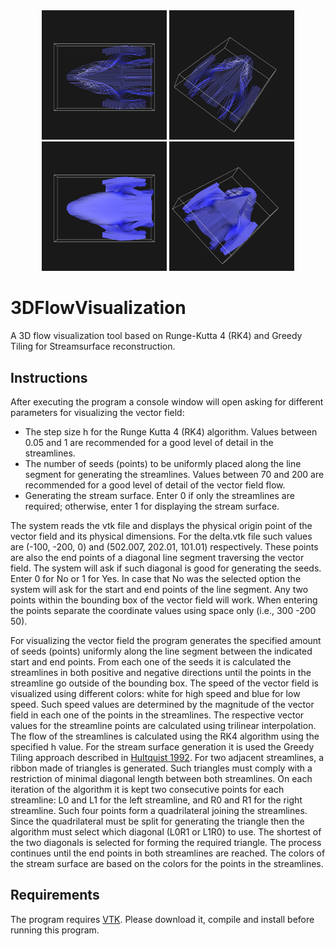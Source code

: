 <div style="text-align:center;">
  <img src="https://github.com/andresbejarano/3DFlowVisualization/blob/master/images/img1.jpg" width="200" />
  <img src="https://github.com/andresbejarano/3DFlowVisualization/blob/master/images/img2.jpg" width="200" />
  <img src="https://github.com/andresbejarano/3DFlowVisualization/blob/master/images/img3.jpg" width="200" />
  <img src="https://github.com/andresbejarano/3DFlowVisualization/blob/master/images/img4.jpg" width="200" />
</div>

# 3DFlowVisualization
A 3D flow visualization tool based on Runge-Kutta 4 (RK4) and Greedy Tiling for Streamsurface reconstruction.


## Instructions
After executing the program a console window will open asking for different parameters for visualizing the vector field:
* The step size h for the Runge Kutta 4 (RK4) algorithm. Values between 0.05 and 1 are recommended for a good level of detail in the streamlines.
* The number of seeds (points) to be uniformly placed along the line segment for generating the streamlines. Values between 70 and 200 are recommended for a good level of detail of the vector field flow.
* Generating the stream surface. Enter 0 if only the streamlines are required; otherwise, enter 1 for displaying the stream surface.

The system reads the vtk file and displays the physical origin point of the vector field and its physical dimensions. For the delta.vtk file such values are (-100, -200, 0) and (502.007, 202.01, 101.01) respectively. These points are also the end points of a diagonal line segment traversing the vector field. The system will ask if such diagonal is good for generating the seeds. Enter 0 for No or 1 for Yes. In case that No was the selected option the system will ask for the start and end points of the line segment. Any two points within the bounding box of the vector field will work. When entering the points separate the coordinate values using space only (i.e., 300 -200 50).

For visualizing the vector field the program generates the specified amount of seeds (points) uniformly along the line segment between the indicated start and end points. From each one of the seeds it is calculated the streamlines in both positive and negative directions until the points in the streamline go outside of the bounding box. The speed of the vector field is visualized using different colors: white for high speed and blue for low speed. Such speed values are determined by the magnitude of the vector field in each one of the points in the streamlines. The respective vector values for the streamline points are calculated using trilinear interpolation. The flow of the streamlines is calculated using the RK4 algorithm using the specified h value. For the stream surface generation it is used the Greedy Tiling approach described in [Hultquist 1992](http://ieeexplore.ieee.org/document/235211/). For two adjacent streamlines, a ribbon made of triangles is generated. Such triangles must comply with a restriction of minimal diagonal length between both streamlines. On each iteration of the algorithm it is kept two consecutive points for each streamline: L0 and L1 for the left streamline, and R0 and R1 for the right streamline. Such four points form a quadrilateral joining the streamlines. Since the quadrilateral must be split for generating the triangle then the algorithm must select which diagonal (L0R1 or L1R0) to use. The shortest of the two diagonals is selected for forming the required triangle. The process continues until the end points in both streamlines are reached. The colors of the stream surface are based on the colors for the points in the streamlines.

## Requirements
The program requires [VTK](https://www.vtk.org/). Please download it, compile and install before running this program.
